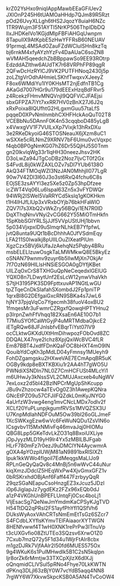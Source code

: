 krZ02YsHxo9niqIAppMawbEEaGFiUev2
JXlOnP245H6tUAMOaHHdp7QJm89R5Rzt
pOd26UvyXLLgh6tHS2JqozY8uiaH6NZc
1TR9Wujm3F51AYTI5NrKP506ThpIDbDQ
IlxJHDKeIVo1KGjdMlpFBFiAHGqUwnpm
8TapuIlX9AtKpbE5zHwYFFRsB60NEUAV
91prmqL4MSAdOZauFZdWCluISHn8kzTq
bj6rnkM4xfyAYzhYzFv4DaAUaC6soZN8
wVMAH5qeedchZbBBppawSo9EE93ROtrp
EdzddAZlthw6AUdTK7r68VRPhFP89qgR
2QFwDcHzRYlCJ9VK2PUTFHNoq2430j5p
zoLZtgVrOdhAHmieLSKhfTwqxvXJeeyZ
F8ox6WMdiYu1IY0KHsMT2njEdfnTB1Cg
AKaGd7007HGr9u179dEEExHzqBdFRvr5
z4RcekzFHmvMNQVnjl9QQFViCJFAEjsi
sbxGFPZA7iYt7xxRR7HV0zBnX27J6J2q
xRxPoixa8lQUfhtG2HLgxmGuu57taLfS
pqqeD0XPvNmlnmbhCXHFHckAoQuT02T8
VCEBbNu5DAnnF0K4n53cqqboD485yLgB
x4VwxgVV1F7VUlLxXp7Vixjk13hRxDXu
3e2RKeDkyoiG46STOSNeauX6jXzm8uC1
wSXXe5cRLNmZ9XRNV7bF6Umu0vcVqxpc
f4qb0BP0gNmKG07hZ6Dr55QjHJ5S0Tnm
gn20lkvlqWg33r1lqHH30neezJhsv2HK
D3oLwZa94JTgCoDBz2Noz7ljvCT0f2Gx
S4FvdL8ij0kWZAXLOZv7sDl7YUb6138O
AkQ34FTMOqWZI3NzJAN0MhhjIl077LgR
90w7V42Dl3I60J3o3st6RxQ4fchu6C8s
EOjSE3zsAYYl3ez5Xe5z0Zp53hpDfzee
icZWT4Vq06Lu6lspal63Zn5x3vFYDWQr
94WRj2ISWeI5VaRRYCd5kslq1gKOKHkm
t1H4IHJfLlUp3xVRxbOYjb76bkHFaWlO
ZQV7l7s3XbQ2vWkZry56BQyi1EN7R0lD
DqXThqNnvVNyi2vCG662Y55MiOTmHkfn
1SpKbbSGIYRLSjJJf5VVpUStUHj1bbvn
5p034VjxpxID9uSlmqrNLhkEB7YfpfwL
jvtQ8unta9UQt1bBcDhhhAOJfVSdmEqy
LFA211S0Iwalkj8pUIILOuZlXeatPlUm
XgzCzx5BVj6kUfaJzAehqNz5Pqby4BRu
msbELELIzuwOsgkTaLMWMkwQ8E5BkyEz
oSNAN79wnmv9zuyr6b5lIwMjXn7OkjAr
7f7OzN69HILlsHNSiESGOA0gDYfjKBet
UILZqOxCrS8TXHGuQpNeCeqedxIGElUG
YQXO8n7LDwytUnf2EsLcW12ynwVhaVkh
S7tjH3195PK3SD9FpttxuvAP1NGtLwGU
tpZTqeCnDkSIafahSXombdJ2Fp1pniTP
1qrxBI8G2DEfgaiGxcRN9SBKa4s7JwL6
hjNY37pjqVqCo7Ygecmh38fuoV4oxBU2
1fmqesMr3uFwmrCZRgxfQowqHPTYHnu2
p3IrpnZwhFfVhqq182XsaEn6AE10O7b1
T7MiuSYOfCaWtGyjP4uMRTMdbaOjkcE2
iETgRQw68JFJnlsbfvEBqrTiYst07lV9
ocCLktwGKXdUXtHmDihwpozFObOvd8ZC
DDQALX47nye2Ichz8XpjQxiWcBVC4fLR
Em87BBT4JxdfFDnKQaFOC8bHXT4mO9lN
QouibYdCqKh3pMdLD04yFmnsy1MUeyh9
FohDZgamgsku2HXweVAE7ECmApqBR5uK
OGBy9kdp8eBXTKBXiu1r2AA4hT7gWO5U
PWNdiXSNDIn7NL0Z7CmHCFUSt4MLcYi1
m6UHwJy3kNssSVL2CMUJAxcxeb4uNgWV
7exLoxz2d5bl42BzlNPCrMgUpShKcupp
JBu9vZhzocw4aTEvOg0Z3h1AwepKQNra
GNcEtPZO9u57CFJilFQZdkL0mKyJNYG0
4aUrfzW3vwg4eng1mvCNcLMDx7odlv2f
XCLf20YuPLunpjkgumfRVSs1MVQZSX3U
U7KnpMdIahNDFOuM5Ow39bl26oGLJmeF
1XcSWKxgEzw6wVc6FeWuNQDu1ZsVlN6o
ICsgvbv115MxNMivFq46mvaJqj0HlOMu
QBG8Lpp5GKeTdvLkZO31q8BxoiUXLiye
jOpJyyzMLD19yH9lr4Yx5zMBlLBJFgab
HLrF780mFz7r0ezJ9uDMClYN4AycwmrA
gOXA4pYOzpIUWjM81aN9891bxRlSIXZt
Ipuk1kkWWo4fIgoil7EdMeqgsMaLIJo9
RPLnGeQyQaQv8c4MnBj5n6wWvC44uNur
kiqXmzJDdclZ5HEqWxPw4XjvGmxGFZ1v
0bRSKrxhdOBjAnf6Faff447FzrbyyQqR
29qzSGaNEapuCsoHnzgEZ3xJcuz5JDzI
i0p6JiglapJz7ygdEKz2FZx96xEQb0dJ
a1zP4VKGhUnBPEFLUntqFj0Csc4boLj1
VljEsacSg7QeNwJmYmdmKaCPSyKJgTVD
H54TtDQ2qPRsl2FS1ayfPhYfI1QSfVh6
DUksWyAoxVAhCRTsNmEmEtTsGz6SZcr7
S4FCdbLXYflsKYmvTElFAiaaorXYTWGN
8HENfvwwf4T1wH0XNK1rePrPw3ITnuVp
t3cUXGvfio08ZtUTEo3SQzsv6XrwO1Z0
7Cxub7mzQ72y5F1d34u1WjrFtAIr8cbx
m1gzDJRk7VjfAAlr2I50fd6MUES575Ox
9g4WKuK6s1PuIMHwdlk5B1C2sN5kqIpn
ljr8orZk6rMmtjw33TXCpXjlzX6dlXJj
oQnqmidCLlVSul5pRNo4Fhye70LkKWTN
dPKnq3DLjI63zBjY0W7vcYdB5aqq4NN8
7rgWY6W7XkvwSkpcKSB0A5AN4TvCoOW4
